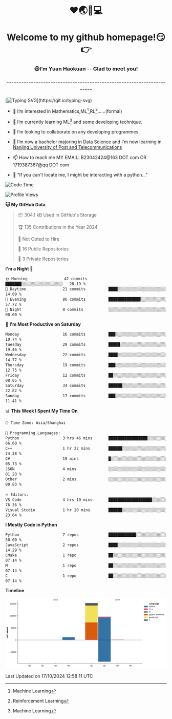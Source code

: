 <!--
<div align=center>
  <img width=128 src="image/figure.png">
</div>
-->
<h1 align="center">❤🌏🚩💻</h1>
<h1 align="center">Welcome to my github homepage!😏👉</h1>
<h3 align="center" >😃I’m Yuan Haokuan -- Glad to meet you!</h3>
<h3 align="center" >----------------------------------------------------------------------</h3>

  [![Typing SVG](https://readme-typing-svg.herokuapp.com?font=Fira+Code&pause=1000&random=false&width=450&lines=Here's+my+personal+infomation:)](https://git.io/typing-svg)

- 👀 I’m interested in Mathematics,ML[^1],RL[^2]......(formal)
  
- 🌱 I’m currently learning ML[^1] and some developing technique.
  
- 💞️ I’m looking to collaborate on any developing programmes.
  
- 🍉 I’m now a bachelor majoring in Data Science and I'm now learning in [Nanjing University of Post and Telecommunications](https://www.njupt.edu.cn/main.psp)
  
- 📫 How to reach me MY EMAIL: B23042424@163 DOT com OR 1719387367@qq DOT com

- 🐍 "If you can't locate me, I might be interacting with a python..."

<!--START_SECTION:waka-->
![Code Time](http://img.shields.io/badge/Code%20Time-178%20hrs%2019%20mins-blue)

![Profile Views](http://img.shields.io/badge/Profile%20Views-11-blue)

**🐱 My GitHub Data** 

> 📦 304.1 kB Used in GitHub's Storage 
 > 
> 🏆 135 Contributions in the Year 2024
 > 
> 🚫 Not Opted to Hire
 > 
> 📜 16 Public Repositories 
 > 
> 🔑 3 Private Repositories 
 > 
**I'm a Night 🦉** 

```text
🌞 Morning                42 commits          ███████░░░░░░░░░░░░░░░░░░   28.19 % 
🌆 Daytime                21 commits          ████░░░░░░░░░░░░░░░░░░░░░   14.09 % 
🌃 Evening                86 commits          ██████████████░░░░░░░░░░░   57.72 % 
🌙 Night                  0 commits           ░░░░░░░░░░░░░░░░░░░░░░░░░   00.00 % 
```
📅 **I'm Most Productive on Saturday** 

```text
Monday                   16 commits          ███░░░░░░░░░░░░░░░░░░░░░░   10.74 % 
Tuesday                  29 commits          █████░░░░░░░░░░░░░░░░░░░░   19.46 % 
Wednesday                22 commits          ████░░░░░░░░░░░░░░░░░░░░░   14.77 % 
Thursday                 19 commits          ███░░░░░░░░░░░░░░░░░░░░░░   12.75 % 
Friday                   12 commits          ██░░░░░░░░░░░░░░░░░░░░░░░   08.05 % 
Saturday                 34 commits          ██████░░░░░░░░░░░░░░░░░░░   22.82 % 
Sunday                   17 commits          ███░░░░░░░░░░░░░░░░░░░░░░   11.41 % 
```


📊 **This Week I Spent My Time On** 

```text
🕑︎ Time Zone: Asia/Shanghai

💬 Programming Languages: 
Python                   3 hrs 46 mins       █████████████████░░░░░░░░   66.60 % 
C++                      1 hr 22 mins        ██████░░░░░░░░░░░░░░░░░░░   24.38 % 
C#                       19 mins             █░░░░░░░░░░░░░░░░░░░░░░░░   05.73 % 
JSON                     4 mins              ░░░░░░░░░░░░░░░░░░░░░░░░░   01.28 % 
Other                    2 mins              ░░░░░░░░░░░░░░░░░░░░░░░░░   00.83 % 

🔥 Editors: 
VS Code                  4 hrs 19 mins       ███████████████████░░░░░░   76.36 % 
Visual Studio            1 hr 20 mins        ██████░░░░░░░░░░░░░░░░░░░   23.64 % 
```

**I Mostly Code in Python** 

```text
Python                   7 repos             ████████████░░░░░░░░░░░░░   50.00 % 
JavaScript               2 repos             ████░░░░░░░░░░░░░░░░░░░░░   14.29 % 
CMake                    1 repo              ██░░░░░░░░░░░░░░░░░░░░░░░   07.14 % 
M                        1 repo              ██░░░░░░░░░░░░░░░░░░░░░░░   07.14 % 
C                        1 repo              ██░░░░░░░░░░░░░░░░░░░░░░░   07.14 % 
```



**Timeline**

![Lines of Code chart](https://raw.githubusercontent.com/WilbertYuan/WilbertYuan/main/assets/bar_graph.png)


 Last Updated on 17/10/2024 12:58:11 UTC
<!--END_SECTION:waka-->

<!---
WilbertYuan/WilbertYuan is a ✨ special ✨ repository because its `README.md` (this file) appears on your GitHub profile.
You can click the Preview link to take a look at your changes.
--->
[^1]:Machine Learning
[^2]:Reinforcement Learning
